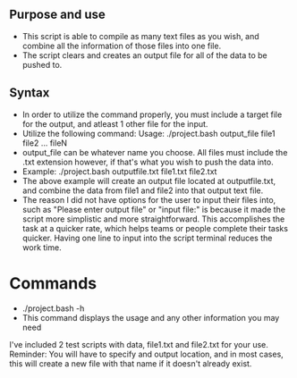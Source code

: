 ## Purpose and use
- This script is able to compile as many text files as you wish, and combine all the information of those files into one file.
- The script clears and creates an output file for all of the data to be pushed to.

## Syntax
- In order to utilize the command properly, you must include a target file for the output, and atleast 1 other file for the input.
- Utilize the following command: Usage: ./project.bash output_file file1 file2 ... fileN
- output_file can be whatever name you choose. All files must include the .txt extension however, if that's what you wish to push the data into.
- Example: ./project.bash outputfile.txt file1.txt file2.txt
- The above example will create an output file located at outputfile.txt, and combine the data from file1 and file2 into that output text file.
- The reason I did not have options for the user to input their files into, such as "Please enter output file" or "input file:" is because it made the script more simplistic and more straightforward. This accomplishes the task at a quicker rate, which helps teams or people complete their tasks quicker. Having one line to input into the script terminal reduces the work time.


# Commands
- ./project.bash -h
- This command displays the usage and any other information you may need

I've included 2 test scripts with data, file1.txt and file2.txt for your use. 
Reminder: You will have to specify and output location, and in most cases, this will create a new file with that name if it doesn't already exist.
